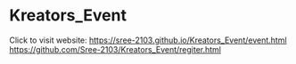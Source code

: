 # Kreators_Event



Click to visit website: https://sree-2103.github.io/Kreators_Event/event.html
https://github.com/Sree-2103/Kreators_Event/regiter.html

